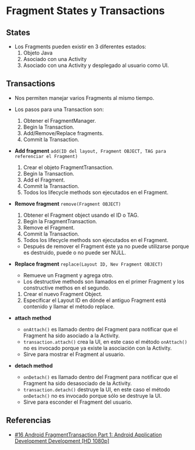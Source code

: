 Fragment States y Transactions
==========================

States
-------
- Los Fragments pueden existir en 3 diferentes estados:
	1. Objeto Java
	2. Asociado con una Activity
	3. Asociado con una Activity y desplegado al usuario como UI.

Transactions
------------
- Nos permiten manejar varios Fragments al mismo tiempo.

- Los pasos para una Transaction son:
	1. Obtener el FragmentManager.
	2. Begin la Transaction.
	3. Add/Remove/Replace fragments.
	4. Commit la Transaction.

- **Add fragment**
    ```add(ID del layout, Fragment OBJECT, TAG para referenciar el Fragment)```
    1. Crear el objeto FragmentTransaction.
    2. Begin la Transaction.
    3. Add el Fragment.
    4. Commit la Transaction.
    5. Todos los lifecycle methods son ejecutados en el Fragment.

- **Remove fragment**
    ```remove(Fragment OBJECT)```
    1. Obtener el Fragment object usando el ID o TAG.
    2. Begin la FragmentTransaction.
    3. Remove el Fragment.
    4. Commit la Transaction.
    5. Todos los lifecycle methods son ejecutados en el Fragment.
    - Después de remover el Fragment éste ya no puede utilizarse porque es destruido, puede o no puede ser NULL.

- **Replace fragment**
    ```replace(Layout ID, Nev Fragment OBJECT)```
    - Remueve un Fragment y agrega otro.
    - Los destructive methods son llamados en el primer Fragment y los constructive methos en el segundo.
    1. Crear el nuevo Fragment Object.
    2. Especificar el Layout ID en dónde el antiguo Fragment está contenido y llamar el método replace.

- **attach method**
    - ```onAttach()``` es llamado dentro del Fragment para notificar que el Fragment ha sido asociado a la Activity.
    - ```transaction.attach()``` crea la UI, en este caso el método ```onAttach()``` no es invocado porque ya existe la asociación con la Activity.
    - Sirve para mostrar el Fragment al usuario.


- **detach method**
	- ```onDetach()``` es llamado dentro del Fragment para notificar que el Fragment ha sido desasociado de la Activity.
    - ```transaction.detach()``` destruye la UI, en este caso el método ```onDetach()``` no es invocado porque sólo se destruye la UI.
    - Sirve para esconder el Fragment del usuario.

Referencias
------------
- [#16 Android FragmentTransaction Part 1: Android Application Development Development [HD 1080p]](https://www.youtube.com/watch?v=Nv24t2CJ6yw&index=16&list=PLonJJ3BVjZW4lMlpHgL7UNQSGMERcDzHo)